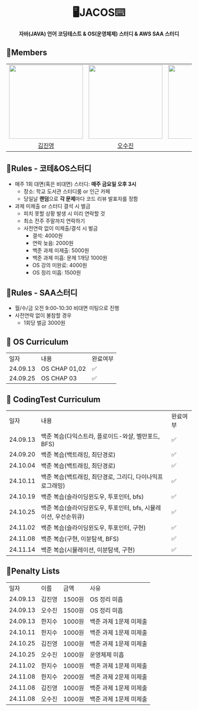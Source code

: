 <div align="center">
<h1>🖥️JACOS⌨️</h1>
<b>자바(JAVA) 언어 코딩테스트 & OS(운영체제) 스터디 & AWS SAA 스터디</b><br>
</div>

## 📖Members
<table align = "center">
  <tr align = "center">
    <td><a href="https://github.com/coringcoring"><img src="https://avatars.githubusercontent.com/u/65723420?v=4" width=200></a></td>
    <td><a href="https://github.com/osjkate"><img src="https://avatars.githubusercontent.com/u/98140863?v=4" width=200></a></td>
    <td><a href="https://github.com/isuHan"><img src="https://avatars.githubusercontent.com/u/116141262?v=4" width=200></a></td>
  </tr>
  <tr align = "center">
    <td><a href = "https://github.com/coringcoring">김진영</a></td>
    <td><a href = "https://github.com/osjkate">오수진</a></td>
    <td><a href = "https://github.com/isuHan">한지수</a></td>
  </tr>
</table>

## 📖Rules - 코테&OS스터디 
* 매주 1회 대면(혹은 비대면) 스터디: **매주 금요일 오후 3시**
  * 장소: 학교 도서관 스터디룸 or 인근 카페
  * 당일날 **랜덤**으로 **각 문제**마다 코드 리뷰 발표자를 정함
* 과제 미제출 or 스터디 결석 시 벌금
  * 피치 못할 상황 발생 시 미리 연락할 것
  * 최소 전주 주말까지 연락하기 
  * 사전연락 없이 미제출/결석 시 벌금
      * 결석: 4000원
      * 연락 늦음: 2000원
      * 백준 과제 미제출: 5000원
      * 백준 과제 미흡: 문제 1개당 1000원
      * OS 강의 미완료: 4000원
      * OS 정리 미흡: 1500원 

## 📖Rules - SAA스터디 
* 월/수/금 오전 9:00-10:30 비대면 미팅으로 진행
* 사전연락 없이 불참할 경우
  * 1회당 벌금 3000원 

## 📖 OS Curriculum 
<table>
  <tr>
    <td>일자</td>
    <td>내용</td>
    <td>완료여부</td>
  </tr>
  <tr>
    <td>24.09.13</td>
    <td>OS CHAP 01,02</td>
    <td>✅</td>
  </tr>
  <tr>
    <td>24.09.25</td>
    <td>OS CHAP 03</td>
    <td>✅</td>
  </tr>
</table>

## 📖 CodingTest Curriculum 
<table>
  <tr>
    <td>일자</td>
    <td>내용</td>
    <td>완료여부</td>
  </tr>
  <tr>
    <td>24.09.13</td>
    <td>백준 복습(다익스트라, 플로이드-와샬, 벨만포드, BFS)</td>
    <td>✅</td>
  </tr>
  <tr>
    <td>24.09.20</td>
    <td>백준 복습(백트래킹, 최단경로)</td>
    <td>✅</td>
  </tr>
  <tr>
    <td>24.10.04</td>
    <td>백준 복습(백트래킹, 최단경로)</td>
    <td>✅</td>
  </tr>
  <tr>
    <td>24.10.11</td>
    <td>백준 복습(백트래킹, 최단경로, 그리디, 다이나믹프로그래밍)</td>
    <td>✅</td>
  </tr>
  <tr>
    <td>24.10.19</td>
    <td>백준 복습(슬라이딩윈도우, 투포인터, bfs)</td>
    <td>✅</td>
  </tr>
  <tr>
    <td>24.10.25</td>
    <td>백준 복습(슬라이딩윈도우, 투포인터, bfs, 시뮬레이션, 우선순위큐)</td>
    <td>✅</td>
  </tr>
  <tr>
    <td>24.11.02</td>
    <td>백준 복습(슬라이딩윈도우, 투포인터, 구현)</td>
    <td>✅</td>
  </tr>
     <td>24.11.08</td>
    <td>백준 복습(구현, 이분탐색, BFS)</td>
    <td>✅</td>
  </tr>
  </tr>
     <td>24.11.14</td>
    <td>백준 복습(시뮬레이션, 이분탐색, 구현)</td>
    <td>✅</td>
  </tr>
</table>

## 📖Penalty Lists
<table>
  <tr>
    <td>일자</td>
    <td>이름</td>
    <td>금액</td>
    <td>사유</td>
  </tr>
  <tr>
    <td>24.09.13</td>
    <td>김진영</td>
    <td>1500원</td>
    <td>OS 정리 미흡</td>
  </tr>
  <tr>
    <td>24.09.13</td>
    <td>오수진</td>
    <td>1500원</td>
    <td>OS 정리 미흡</td>
  </tr>
  <tr>
    <td>24.09.13</td>
    <td>한지수</td>
    <td>1000원</td>
    <td>백준 과제 1문제 미제출</td>
  </tr>
  <tr>
    <td>24.10.11</td>
    <td>한지수</td>
    <td>1000원</td>
    <td>백준 과제 1문제 미제출</td>
  </tr>
  <tr>
    <td>24.10.25</td>
    <td>김진영</td>
    <td>1000원</td>
    <td>백준 과제 1문제 미제출</td>
  </tr>
  <tr>
    <td>24.10.25</td>
    <td>오수진</td>
    <td>1000원</td>
    <td>운영체제 미흡</td>
  </tr>
  <tr>
    <td>24.11.02</td>
    <td>한지수</td>
    <td>1000원</td>
    <td>백준 과제 1문제 미제출</td>
  </tr>
  <tr>
    <td>24.11.08</td>
    <td>한지수</td>
    <td>2000원</td>
    <td>백준 과제 2문제 미제출</td>
  </tr>
  <tr>
    <td>24.11.08</td>
    <td>김진영</td>
    <td>1000원</td>
    <td>백준 과제 1문제 미제출</td>
  </tr>
  <tr>
    <td>24.11.08</td>
    <td>오수진</td>
    <td>1000원</td>
    <td>백준 과제 1문제 미제출</td>
  </tr>
</table>

